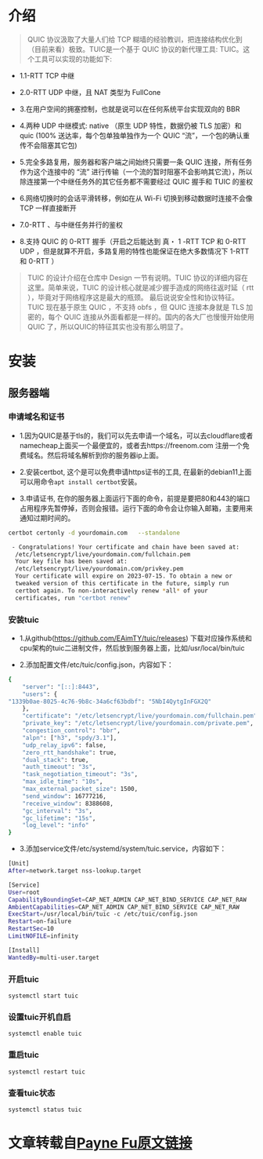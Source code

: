 # 介绍

> QUIC 协议汲取了大量人们给 TCP 糊墙的经验教训，把连接结构优化到（目前来看）极致。TUIC是一个基于 QUIC 协议的新代理工具: TUIC。这个工具可以实现的功能如下:
- 1.1-RTT TCP 中继

- 2.0-RTT UDP 中继，且 NAT 类型为 FullCone

- 3.在用户空间的拥塞控制，也就是说可以在任何系统平台实现双向的 BBR

- 4.两种 UDP 中继模式: native （原生 UDP 特性，数据仍被 TLS 加密）和 quic (100% 送达率，每个包单独单独作为一个 QUIC “流”，一个包的确认重传不会阻塞其它包)

- 5.完全多路复用，服务器和客户端之间始终只需要一条 QUIC 连接，所有任务作为这个连接中的 “流” 进行传输（一个流的暂时阻塞不会影响其它流），所以除连接第一个中继任务外的其它任务都不需要经过 QUIC 握手和 TUIC 的鉴权

- 6.网络切换时的会话平滑转移，例如在从 Wi-Fi 切换到移动数据时连接不会像 TCP 一样直接断开

- 7.0-RTT 、与中继任务并行的鉴权

- 8.支持 QUIC 的 0-RTT 握手（开启之后能达到 真・ 1 -RTT TCP 和 0-RTT UDP ，但是就算不开启，多路复用的特性也能保证在绝大多数情况下 1-RTT 和 0-RTT ）
> TUIC 的设计介绍在仓库中 Design 一节有说明。TUIC 协议的详细内容在 这里。简单来说，TUIC 的设计核心就是减少握手造成的网络往返时延（ rtt ），毕竟对于网络程序这是最大的瓶颈。
最后说说安全性和协议特征。TUIC 现在基于原生 QUIC ，不支持 obfs ，但 QUIC 连接本身就是 TLS 加密的，每个 QUIC 连接从外面看都是一样的。国内的各大厂也慢慢开始使用 QUIC 了，所以QUIC的特征其实也没有那么明显了。

# 安装
## 服务器端
### 申请域名和证书
- 1.因为QUIC是基于tls的，我们可以先去申请一个域名，可以去cloudflare或者namecheap上面买一个最便宜的，或者去https://freenom.com 注册一个免费域名。然后将域名解析到你的服务器ip上面。

- 2.安装certbot, 这个是可以免费申请https证书的工具, 在最新的debian11上面可以用命令`apt install certbot`安装。

- 3.申请证书, 在你的服务器上面运行下面的命令，前提是要把80和443的端口占用程序先暂停掉，否则会报错。运行下面的命令会让你输入邮箱，主要用来通知过期时间的。
```bash
certbot certonly -d yourdomain.com   --standalone

 - Congratulations! Your certificate and chain have been saved at:
  /etc/letsencrypt/live/yourdomain.com/fullchain.pem
  Your key file has been saved at:
  /etc/letsencrypt/live/yourdomain.com/privkey.pem
  Your certificate will expire on 2023-07-15. To obtain a new or
  tweaked version of this certificate in the future, simply run
  certbot again. To non-interactively renew *all* of your
  certificates, run "certbot renew"
```
### 安装tuic
- 1.从github(https://github.com/EAimTY/tuic/releases) 下载对应操作系统和cpu架构的tuic二进制文件，然后放到服务器上面，比如/usr/local/bin/tuic

- 2.添加配置文件/etc/tuic/config.json，内容如下：

```bash
{
    "server": "[::]:8443",
    "users": {
"1339b0ae-8025-4c76-9b8c-34a6cf63bdbf": "5NbI4QytgInFGX2Q"
    },
    "certificate": "/etc/letsencrypt/live/yourdomain.com/fullchain.pem",
    "private_key": "/etc/letsencrypt/live/yourdomain.com/private.pem",
    "congestion_control": "bbr",
    "alpn": ["h3", "spdy/3.1"],
    "udp_relay_ipv6": false,
    "zero_rtt_handshake": true,
    "dual_stack": true,
    "auth_timeout": "3s",
    "task_negotiation_timeout": "3s",
    "max_idle_time": "10s",
    "max_external_packet_size": 1500,
    "send_window": 16777216,
    "receive_window": 8388608,
    "gc_interval": "3s",
    "gc_lifetime": "15s",
    "log_level": "info"
}
```
- 3.添加service文件/etc/systemd/system/tuic.service，内容如下：
```bash
[Unit]
After=network.target nss-lookup.target

[Service]
User=root
CapabilityBoundingSet=CAP_NET_ADMIN CAP_NET_BIND_SERVICE CAP_NET_RAW
AmbientCapabilities=CAP_NET_ADMIN CAP_NET_BIND_SERVICE CAP_NET_RAW
ExecStart=/usr/local/bin/tuic -c /etc/tuic/config.json
Restart=on-failure
RestartSec=10
LimitNOFILE=infinity

[Install]
WantedBy=multi-user.target
```
### 开启tuic
    systemctl start tuic
### 设置tuic开机自启
    systemctl enable tuic
### 重启tuic
    systemctl restart tuic
### 查看tuic状态
    systemctl status tuic

# 文章转载自[Payne Fu](https://beyondkmp.com/about)[原文链接](https://beyondkmp.com/2023/04/16/tuic-config/)